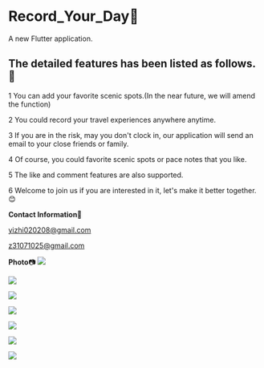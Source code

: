 # Record_Your_Day:star2:

A new Flutter application.

## The detailed features has been listed as follows.:scroll:

1 You can add your favorite scenic spots.(In the near future, we will amend the function)

2 You could record your travel experiences anywhere anytime.

3 If you are in the risk, may you don't clock in, our application will send an email to your close friends or family.

4 Of course, you could favorite scenic spots or pace notes that you like.

5 The like and comment features are also supported.

6 Welcome to join us if you are interested in it, let's make it better together. :blush:

**Contact Information**:e-mail:

yizhi020208@gmail.com

z31071025@gmail.com

**Photo**:camera:
![](https://6865-hello-cloudbase-7gk3odah3c13f4d1-1306308742.tcb.qcloud.la/image/application_photo/login.jpg)

![](https://6865-hello-cloudbase-7gk3odah3c13f4d1-1306308742.tcb.qcloud.la/image/application_photo/paceNote.jpg#pic_center)

![](https://6865-hello-cloudbase-7gk3odah3c13f4d1-1306308742.tcb.qcloud.la/image/application_photo/scenicSpot.jpg#pic_center)

![](https://6865-hello-cloudbase-7gk3odah3c13f4d1-1306308742.tcb.qcloud.la/image/application_photo/.jpg#pic_center)

![](https://6865-hello-cloudbase-7gk3odah3c13f4d1-1306308742.tcb.qcloud.la/image/application_photo/emgContact.jpg#pic_center)

![](https://6865-hello-cloudbase-7gk3odah3c13f4d1-1306308742.tcb.qcloud.la/image/application_photo/my.jpg#pic_center)

![](https://6865-hello-cloudbase-7gk3odah3c13f4d1-1306308742.tcb.qcloud.la/image/application_photo/placeChoosing.jpg#pic_center)
